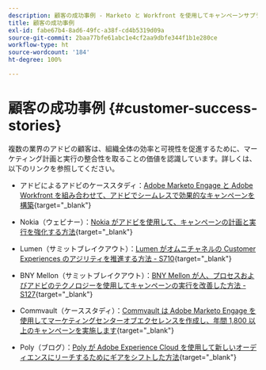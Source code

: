 ```yaml
---
description: 顧客の成功事例 - Marketo と Workfront を使用してキャンペーンサプライチェーンを最適化
title: 顧客の成功事例
exl-id: fabe67b4-8ad6-49fc-a38f-cd4b5319d09a
source-git-commit: 2baa77bfe61abc1e4cf2aa9dbfe344f1b1e280ce
workflow-type: ht
source-wordcount: '184'
ht-degree: 100%

---
```


# 顧客の成功事例 {#customer-success-stories}

複数の業界のアドビの顧客は、組織全体の効率と可視性を促進するために、マーケティング計画と実行の整合性を取ることの価値を認識しています。詳しくは、以下のリンクを参照してください。

* アドビによるアドビのケーススタディ：[Adobe Marketo Engage と Adobe Workfront を組み合わせて、アドビでシームレスで効果的なキャンペーンを構築](https://business.adobe.com/customer-success-stories/adobe-campaign-orchestration-case-study){target=&quot;_blank&quot;}

* Nokia（ウェビナー）：[Nokia がアドビを使用して、キャンペーンの計画と実行を強化する方法](https://engage.adobe.com/MarWF22Q4WBR-Registration.html){target=&quot;_blank&quot;}

* Lumen（サミットブレイクアウト）：[Lumen がオムニチャネルの Customer Experiences のアジリティを推進する方法 - S710](https://business.adobe.com/summit/2022/sessions/how-lumen-drives-agility-for-omnichannel-customer-s710.html){target=&quot;_blank&quot;}

* BNY Mellon（サミットブレイクアウト）：[BNY Mellon が人、プロセスおよびアドビのテクノロジーを使用してキャンペーンの実行を改善した方法 - S127](https://business.adobe.com/events/experience-makers-live/2022/sessions/how-bny-mellon-improved-campaign-execution-with-pe-s127.html){target=&quot;_blank&quot;}

* Commvault（ケーススタディ）：[Commvault は Adobe Marketo Engage を使用してマーケティングセンターオブエクセレンスを作成し、年間 1,800 以上のキャンペーンを実施します](https://business.adobe.com/customer-success-stories/commvault-case-study){target=&quot;_blank&quot;}

* Poly（ブログ）：[Poly が Adobe Experience Cloud を使用して新しいオーディエンスにリーチするためにギアをシフトした方法](https://business.adobe.com/blog/basics/how-poly-shifted-gears-reach-new-audiences-adobe-experience-cloud){target=&quot;_blank&quot;}
